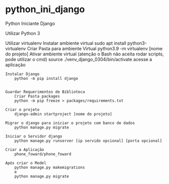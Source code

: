 # python_ini_django
 Python Iniciante Django


Utilizar Python 3

Utilizar virtualenv
    Instalar ambiente virtual
        sudo apt install python3-virtualenv
    Criar Pasta para ambiente Virtual
        python3.9 -m virtualenv [nome do projeto]
    Ativar ambiente virtual (atenção o Bash não aceita rodar scripts, pode utilizar o cmd)
        source ./venv_django_0304/bin/activate
        acesse a aplicação
    
    Instalar Django
        python -m pip install django


    Guardar Requerimentos de Biblioteca
        Criar Pasta packages
        python -m pip freeze > packages/requirements.txt
    
    Criar o projeto
        django-admin startproject [nome do projeto]
    
    Migrar o django para iniciar o projeto com banco de dados
        python manage.py migrate
    
    Iniciar o Servidor django
        python manage.py runserver [ip servido opcional] [porta opcional] 

    Criar a Aplicação
        phone_foward/phone_foward

    Após criar o Model 
        python manage.py makemigrations
        e
        python manage.py migrate

